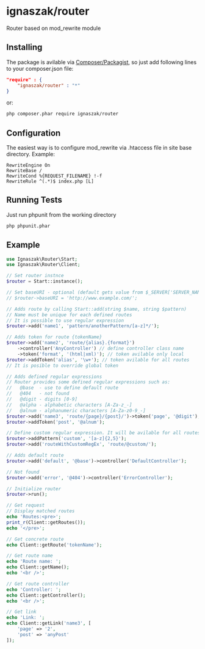 # ignaszak/router

Router based on mod_rewrite module

## Installing

The package is avilable via [Composer/Packagist](https://packagist.org/packages/ignaszak/router), so just add following lines to your composer.json file:

```json
"require" : {
    "ignaszak/router" : "*"
}
```

or:

```sh
php composer.phar require ignaszak/router
```
## Configuration
The easiest way is to configure mod_rewrite via .htaccess file in site base directory. Example:

```
RewriteEngine On
RewriteBase /
RewriteCond %{REQUEST_FILENAME} !-f
RewriteRule ^(.*)$ index.php [L]
```
## Running Tests

Just run phpunit from the working directory

```sh
php phpunit.phar
```

## Example

```php
use Ignaszak\Router\Start;
use Ignaszak\Router\Client;

// Set router instnce
$router = Start::instance();

// Set baseURI - optional (default gets value from $_SERVER['SERVER_NAME'])
// $router->baseURI = 'http://www.example.com/';

// Adds route by calling Start::add(string $name, string $pattern)
// Name must be unique for each defined routes
// It is possible to use regular expression
$router->add('name1', 'pattern/anotherPattern/[a-z]*/');

// Adds token for route {tokenName}
$router->add('name2', 'route/{alias}.{format}')
    ->controller('AnyController') // define controller class name
    ->token('format', '(html|xml)'); // token avilable only local
$router->addToken('alias', '\w+'); // token avilable for all routes
// It is posible to override global token

// Adds defined regular expressions
// Router provides some defined regular expressions such as:
//   @base  - use to define default route
//   @404   - not found
//   @digit - digits [0-9]
//   @alpha - alphabetic characters [A-Za-z_-]
//   @alnum - alphanumeric characters [A-Za-z0-9_-]
$router->add('name3', 'route/{page}/{post}/')->token('page', '@digit');
$router->addToken('post', '@alnum');

// Define custom regular expression. It will be avilable for all routes
$router->addPattern('custom', '[a-z]{2,5}');
$router->add('routeWithCustomRegEx', 'route/@custom/');

// Adds default route
$router->add('default', '@base')->controller('DefaultController');

// Not found
$router->add('error', '@404')->controller('ErrorController');

// Initialize router
$router->run();

// Get request
// Display matched routes
echo 'Routes:<pre>';
print_r(Client::getRoutes());
echo '</pre>';

// Get concrete route
echo Client::getRoute('tokenName');

// Get route name
echo 'Route name: ';
echo Client::getName();
echo '<br />';

// Get route controller
echo 'Controller: ';
echo Client::getController();
echo '<br />';

// Get link
echo 'Link: ';
echo Client::getLink('name3', [
    'page' => '2',
    'post' => 'anyPost'
]);
```
